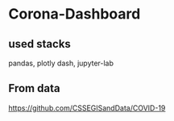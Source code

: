 # Corona-Dashboard

## used stacks
pandas, plotly dash, jupyter-lab

## From data
https://github.com/CSSEGISandData/COVID-19
